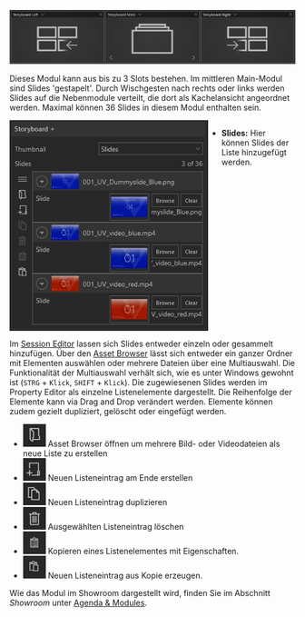 
![Storyboard+](img/Manager/Module/Storyboardplus_Module.png) 
<!-- ![Storyboard+](img/Manager/Module/Storyboard_Left_Module.png)
![Storyboard+](img/Manager/Module/Storyboard_Right_Module.png)  -->

Dieses Modul kann aus bis zu 3 Slots bestehen. Im mittleren Main-Modul sind Slides 'gestapelt'. Durch Wischgesten nach rechts oder links werden Slides auf die Nebenmodule verteilt, die dort als Kachelansicht angeordnet werden. Maximal können 36 Slides in diesem Modul enthalten sein.



<div style="display: flex">
    <img src="img/Manager/Module/StoryboardplusProperties.png" width="350" style="float:left">
    <div>
        <ul>
            <li><b>Slides:</b> Hier können Slides der Liste hinzugefügt werden.</li>
        </ul>
    </div>
</div>

Im [Session Editor](006_sessions.html#session-editor) lassen sich Slides entweder einzeln oder gesammelt hinzufügen. Über den [Asset Browser](050_assetbrowser.md) lässt sich entweder ein ganzer Ordner mit Elementen auswählen oder mehrere Dateien über eine Multiauswahl. Die Funktionalität der Multiauswahl verhält sich, wie es unter Windows gewohnt ist (`STRG` + `Klick`, `SHIFT` + `Klick`).
Die zugewiesenen Slides werden im Property Editor als einzelne Listenelemente dargestellt. Die Reihenfolge der Elemente kann via Drag and Drop verändert werden. Elemente können zudem gezielt dupliziert, gelöscht oder eingefügt werden.

<ul>
    <li><div><img src="img/Manager/Module/Storyboardplus_Icon_Folder.png" /> Asset Browser öffnen um mehrere Bild- oder Videodateien als neue Liste zu erstellen</div> </li>
    <li><div>
        <img src="img/Manager/Module/Storyboardplus_Icon_New.png"/> Neuen Listeneintrag am Ende erstellen
    </div></li>
    <li><div><img src="img/Manager/Module/Storyboardplus_Icon_Duplicate.png"/> Neuen Listeneintrag duplizieren</div></li>
    <li><div><img src="img/Manager/Module/Storyboardplus_Icon_Delete.png"/> Ausgewählten Listeneintrag löschen</div></li>
    <li><div><img src="img/Manager/Module/ClipboardCopyIcon.png" /> Kopieren eines Listenelementes mit Eigenschaften.</div> </li>
    <li>
    <div>
    <img src="img/Manager/Module/ClipboardPasteIcon.png" /> Neuen Listeneintrag aus Kopie erzeugen.</div> </li>
</ul>

Wie das Modul im Showroom dargestellt wird, finden Sie im Abschnitt *Showroom* unter [Agenda & Modules](056_agenda.html#storyboard).

<!-- 
<div style="display: flex; justify-content: space-between;">

<div>
        <img src="img/Manager/Module/Storyboardplus_PropertyEditor.png" />
</div>

<ul>
    <li><div><img src="img/Manager/Module/Storyboardplus_Icon_Folder.png" /> Asset Browser öffnen um mehrere Bild- oder Videodateien als neue Liste zu erstellen</div> </li>
    <li><div>
        <img src="img/Manager/Module/Storyboardplus_Icon_New.png"/> Neuen Listeneintrag am Ende erstellen
    </div></li>
    <li><div><img src="img/Manager/Module/Storyboardplus_Icon_Duplicate.png"/> Neuen Listeneintrag duplizieren</div></li>
    <li><div><img src="img/Manager/Module/Storyboardplus_Icon_Delete.png"/> Ausgewählten Listeneintrag löschen</div></li>
</ul>


</div>

•    **Background Image** - Die gesamte Slideshow kann mit einem Hintergrund hinterlegt werden. Klicken auf 'Browse' öffnet den Asset Browser. 



•    **Storyboard Left** - Je nach Setup und Platzierung ist der Haken gesetzt. Außerdem kann für dieses Fenster separat ein Background Image mit dem Asset Browser ausgewählt werden. 



•    **Storyboard Right** - Je nach Setup und Platzierung ist der Haken gesetzt. Außerdem kann für dieses Fenster separat ein Background Image mit dem Asset Browser ausgewählt werden. 


Informationen wie das Modul verwendet wird, finden Sie im Kapitel Showroom im Abschnitt Agenda/ [Storyboard](056_agenda/#storyboard). -->

